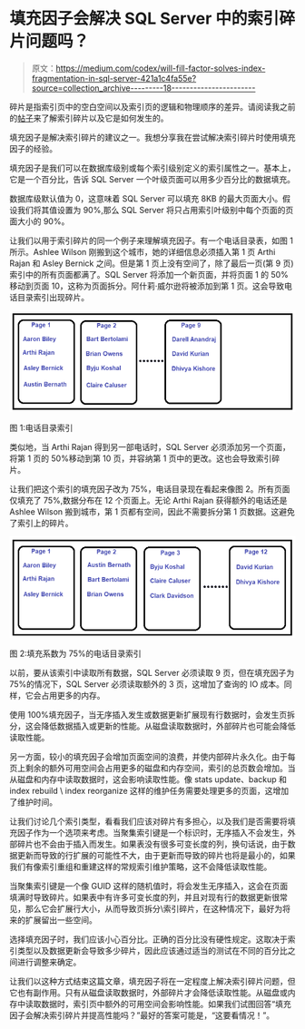 # 填充因子会解决 SQL Server 中的索引碎片问题吗？

> 原文：<https://medium.com/codex/will-fill-factor-solves-index-fragmentation-in-sql-server-421a1c4fa55e?source=collection_archive---------18----------------------->

碎片是指索引页中的空白空间以及索引页的逻辑和物理顺序的差异。请阅读我之前的[帖子](https://ganeshkamalakannan.medium.com/index-fragmentation-in-sql-server-83b0f8c5708e)来了解索引碎片以及它是如何发生的。

填充因子是解决索引碎片的建议之一。我想分享我在尝试解决索引碎片时使用填充因子的经验。

填充因子是我们可以在数据库级别或每个索引级别定义的索引属性之一。基本上，它是一个百分比，告诉 SQL Server 一个叶级页面可以用多少百分比的数据填充。

数据库级默认值为 0，这意味着 SQL Server 可以填充 8KB 的最大页面大小。假设我们将其值设置为 90%,那么 SQL Server 将只占用索引叶级别中每个页面的页面大小的 90%。

让我们以用于索引碎片的同一个例子来理解填充因子。有一个电话目录表，如图 1 所示。Ashlee Wilson 刚搬到这个城市，她的详细信息必须插入第 1 页 Arthi Rajan 和 Asley Bernick 之间。但是第 1 页上没有空间了，除了最后一页(第 9 页)索引中的所有页面都满了。SQL Server 将添加一个新页面，并将页面 1 的 50%移动到页面 10，这称为页面拆分。阿什莉·威尔逊将被添加到第 1 页。这会导致电话目录索引出现碎片。

![](img/867e5e64db9985a0c54569d39cce0397.png)

图 1:电话目录索引

类似地，当 Arthi Rajan 得到另一部电话时，SQL Server 必须添加另一个页面，将第 1 页的 50%移动到第 10 页，并容纳第 1 页中的更改。这也会导致索引碎片。

让我们把这个索引的填充因子改为 75%，电话目录现在看起来像图 2。所有页面仅填充了 75%,数据分布在 12 个页面上。无论 Arthi Rajan 获得额外的电话还是 Ashlee Wilson 搬到城市，第 1 页都有空间，因此不需要拆分第 1 页数据。这避免了索引上的碎片。

![](img/a2f37148d82426d2e48eae4a9e8141e9.png)

图 2:填充系数为 75%的电话目录索引

以前，要从该索引中读取所有数据，SQL Server 必须读取 9 页，但在填充因子为 75%的情况下，SQL Server 必须读取额外的 3 页，这增加了查询的 IO 成本。同样，它会占用更多的内存。

使用 100%填充因子，当无序插入发生或数据更新扩展现有行数据时，会发生页拆分，这会降低数据插入或更新的性能。从磁盘读取数据时，外部碎片也可能会降低读取性能。

另一方面，较小的填充因子会增加页面空间的浪费，并使内部碎片永久化。由于每页上剩余的额外可用空间会占用更多的磁盘和内存空间，索引的总页数会增加。当从磁盘和内存中读取数据时，这会影响读取性能。像 stats update、backup 和 index rebuild \ index reorganize 这样的维护任务需要处理更多的页面，这增加了维护时间。

让我们讨论几个索引类型，看看我们应该对碎片有多担心，以及我们是否需要将填充因子作为一个选项来考虑。当聚集索引键是一个标识时，无序插入不会发生，外部碎片也不会由于插入而发生。如果表没有很多可变长度的列，换句话说，由于数据更新而导致的行扩展的可能性不大，由于更新而导致的碎片也将是最小的，如果我们有像索引重组和重建这样的常规索引维护策略，这不会降低读取性能。

当聚集索引键是一个像 GUID 这样的随机值时，将会发生无序插入，这会在页面填满时导致碎片。如果表中有许多可变长度的列，并且对现有行的数据更新很常见，那么它会扩展行大小，从而导致页拆分\索引碎片，在这种情况下，最好为将来的扩展留出一些空间。

选择填充因子时，我们应该小心百分比。正确的百分比没有硬性规定。这取决于索引类型以及数据更新会导致多少碎片，因此应该通过适当的测试在不同的百分比之间进行调整来确定。

让我们以这种方式结束这篇文章，填充因子将在一定程度上解决索引碎片问题，但它也有副作用。只有从磁盘读取数据时，外部碎片才会降低读取性能。从磁盘或内存中读取数据时，索引页中额外的可用空间会影响性能。如果我们试图回答“填充因子会解决索引碎片并提高性能吗？”最好的答案可能是，“这要看情况！”。